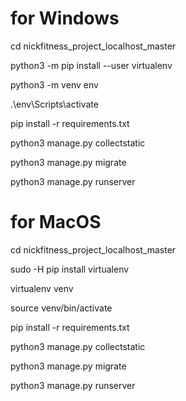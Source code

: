 # for Windows

cd nickfitness_project_localhost_master

python3 -m pip install --user virtualenv

python3 -m venv env

.\env\Scripts\activate

pip install -r requirements.txt

python3 manage.py collectstatic 

python3 manage.py migrate 

python3 manage.py runserver


# for MacOS

cd nickfitness_project_localhost_master

sudo -H pip install virtualenv

virtualenv venv

source venv/bin/activate

pip install -r requirements.txt

python3 manage.py collectstatic 

python3 manage.py migrate 

python3 manage.py runserver
